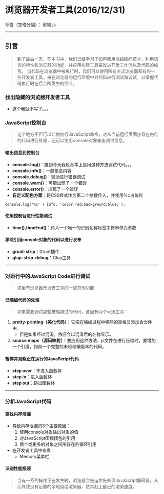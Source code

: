 ﻿# 浏览器开发者工具(2016/12/31)

标签（空格分隔）： 前端 js

---

## **引言**
> 到了最后一天，在本书中，我们已经学习了如何使用高级编码技术，利用语言的特性和浏览器的功能，并应用构建工具来改进开发工作流以及代码的编写。
当代码在浏览器中被执行时，我们可以使用所有主流浏览器都有的一些开发者工具，来在浏览器的运行环境中对代码进行测试和调试，以掌握代码执行时在后台所发生的细节。

### **找出隐藏的浏览器开发者工具**
- 这个我就不写了。。。

### **JavaScript控制台**
> 这个地方不但可以让你执行JavaScript命令，对从当前运行页面加载在内存的代码进行处理，还可以使用console对象输出调试信息。

#### **输出信息到控制台**
- **console.log()**：直到今天我也基本上是用这种方法调试代码。。。
- **console.info()**：一般信息内容
- **console.debug()**：辅助进行错误调试
- **console.warn()**：可能出现了一个错误
- **console.error()**：出现了一个错误
- **自定义配色方案**：将CSS样式作为第二个参数传入，并使用%c占位符
```
console.log('%c' + info, 'color:red;background:blue;');
```
#### **使用控制台进行性能测试**
- **time(),timeEnd()**：传入一个唯一的识别名称标签字符串作为参数

#### **移除引用console对象的代码以进行发布**
- **grunt-strip**：Grunt插件
- **glup-strip-debug**：Glup工具

---

### **对运行中的JavaScript Code进行调试**
> 这里有浏览器开发者工具的一些其他功能

#### **已缩编代码的处理**
> 如果需要调试那些被缩编过的代码，这里有两个可选工具：

1. **pretty-printing（美化代码）**：它把在缩编过程中移除的空格又添加会文件中。
    - 但是如果经过混淆，依旧会以混淆后的名称显示。
2. **source maps（源码映射）**：要应用这种方法，js文件在进行压缩时，要增加一个引用，指向一个完整的未经缩编版本的代码。

#### **暂停并观察正在运行的JavaScript代码**
- **step over**：不进入函数体
- **step in**：进入函数体
- **step out**：跳出函数体

---

### **分析JavaScript代码**
#### **查找内存泄漏**
- 导致内存泄漏的3个主要原因：
    1. 使用console对象输出对象的值
    2. 对JavaScript函数闭包的引用
    3. 俩个或更多的对象之间所存在的循环引用
- 在开发者工具中查看：
    - Memory菜单栏


#### **识别性能瓶颈**
> 当有一系列操作正在发生时，浏览器会被迫优先处理JavaScript解释器，从而导致没有足够的余地留给渲染器，使其赶上自己的渲染速度。





